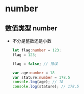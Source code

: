 # number

## 数值类型 number

+ 不分是整数还是小数

  ```ts
  let flag:number = 123;
  flag = 123;

  flag = false; // 错误
  ```

  ```ts
  var age:number = 18
  var stature:number = 178.5
  console.log(age); // 18
  console.log(stature); // 178.5
  ```
